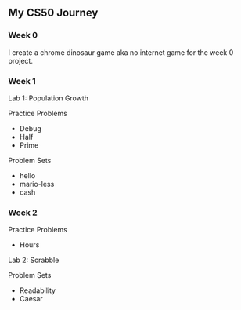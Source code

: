 ## My CS50 Journey

### Week 0

I create a chrome dinosaur game aka no internet game for the week 0 project.

### Week 1

Lab 1: Population Growth

Practice Problems

- Debug
- Half
- Prime

Problem Sets

- hello
- mario-less
- cash

### Week 2

Practice Problems

- Hours

Lab 2: Scrabble

Problem Sets

- Readability
- Caesar

